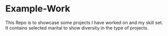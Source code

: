 # Example-Work
This Repo is to showcase some projects I have worked on and my skill set. It contains selected marital to show diversity in the type of projects. 
